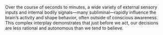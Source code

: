 Over the course of seconds to minutes, a wide variety of external sensory inputs and internal bodily signals—many subliminal—rapidly influence the brain’s activity and shape behavior, often outside of conscious awareness. This complex interplay demonstrates that just before we act, our decisions are less rational and autonomous than we tend to believe.
